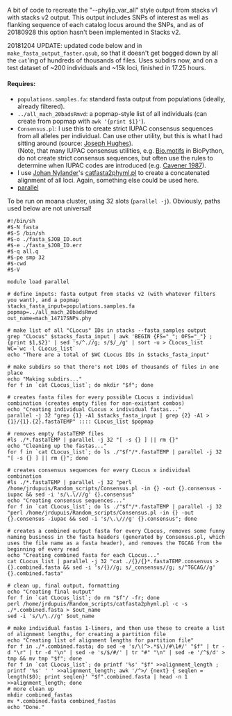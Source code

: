 A bit of code to recreate the "--phylip_var_all" style output from stacks v1 with stacks v2 output. 
This output includes SNPs of interest as well as flanking sequence of each catalog locus around the SNPs,
and as of 20180928 this option hasn't been implemented in Stacks v2.  

20181204 UPDATE: updated code below and in `make_fasta_output_faster.qsub`, so that it doesn't get bogged down by all the `cat`'ing of hundreds of thousands of files. Uses subdirs now, and on a test dataset of ~200 individuals and ~15k loci, finished in 17.25 hours.

#### Requires:  

* `populations.samples.fa`: standard fasta output from populations (ideally, already filtered).  
* `../all_mach_20badsRmvd`: a popmap-style list of all individuals (can create from popmap with `awk '{print $1}'`).  
* `Consensus.pl`: I use this to create strict IUPAC consensus sequences from all alleles per individual. Can use other utility, but this is what I had sitting around (source: [Joseph Hughes](https://github.com/josephhughes/Sequence-manipulation/blob/master/Consensus.pl)).  
(Note, that many IUPAC consensus utilities, e.g. [Bio.motifs](http://biopython.org/DIST/docs/tutorial/Tutorial.html) in BioPython, do not create strict consensus sequences, but often use the rules to determine when IUPAC codes are introduced (e.g. [Cavener 1987](https://academic.oup.com/nar/article-lookup/doi/10.1093/nar/15.4.1353)).  
* I use [Johan Nylander](https://github.com/nylander)'s [catfasta2phyml.pl](https://github.com/nylander/catfasta2phyml) to create a concatenated alignment of all loci. Again, something else could be used here.  
* [parallel](https://www.gnu.org/software/bash/manual/html_node/GNU-Parallel.html)

To be run on moana cluster, using 32 slots (`parallel -j`). Obviously, paths used below are not universal!

```
#!/bin/sh
#$-N fasta
#$-S /bin/sh
#$-o ./fasta_$JOB_ID.out
#$-e ./fasta_$JOB_ID.err
#$-q all.q
#$-pe smp 32
#$-cwd
#$-V

module load parallel

# define inputs: fasta output from stacks v2 (with whatever filters you want), and a popmap
stacks_fasta_input=populations.samples.fa
popmap=../all_mach_20badsRmvd
out_name=mach_14717SNPs.phy

# make list of all "CLocus" IDs in stacks --fasta_samples output
grep "CLocus" $stacks_fasta_input | awk 'BEGIN {FS="_"; OFS="_"} ; {print $1,$2}' | sed 's/^.//g; s/$/_/g' | sort -u > CLocus_list
WC=`wc -l CLocus_list`
echo "There are a total of $WC CLocus IDs in $stacks_fasta_input"

# make subdirs so that there's not 100s of thousands of files in one place
echo "Making subdirs..."
for f in `cat CLocus_list`; do mkdir "$f"; done

# creates fasta files for every possible CLocus x individual combination (creates empty files for non-existant combos)
echo "Creating individual CLocus x individual fastas..."
parallel -j 32 "grep {1} -A1 $stacks_fasta_input | grep {2} -A1 > {1}/{1}.{2}.fastaTEMP" :::: CLocus_list $popmap

# removes empty fastaTEMP files
#ls ./*.fastaTEMP | parallel -j 32 "[ -s {} ] || rm {}" 
echo "Cleaning up the fastas..."
for f in `cat CLocus_list`; do ls ./"$f"/*.fastaTEMP | parallel -j 32 "[ -s {} ] || rm {}"; done

# creates consensus sequences for every CLocus x individual combination
#ls ./*.fastaTEMP | parallel -j 32 "perl /home/jrdupuis/Random_scripts/Consensus.pl -in {} -out {}.consensus -iupac && sed -i 's/\.\///g' {}.consensus"
echo "Creating consensus sequences..."
for f in `cat CLocus_list`; do ls ./"$f"/*.fastaTEMP | parallel -j 32 "perl /home/jrdupuis/Random_scripts/Consensus.pl -in {} -out {}.consensus -iupac && sed -i 's/\.\///g' {}.consensus"; done

# creates a combined output fasta for every CLocus, removes some funny naming business in the fasta headers (generated by Consensus.pl, which uses the file name as a fasta header), and removes the TGCAG from the beginning of every read
echo "Creating combined fasta for each CLocus..."
cat CLocus_list | parallel -j 32 "cat ./{}/{}*.fastaTEMP.consensus > {}.combined.fasta && sed -i 's/{}//g; s/_consensus//g; s/^TGCAG//g' {}.combined.fasta" 

# clean up, final output, formatting
echo "Creating final output"
for f in `cat CLocus_list`; do rm "$f"/ -fr; done
perl /home/jrdupuis/Random_scripts/catfasta2phyml.pl -c -s ./*.combined.fasta > $out_name
sed -i 's/\/\.//g' $out_name

# make individual fastas 1-liners, and then use these to create a list of alignment lengths, for creating a partition file
echo "Creating list of alignment lengths for partition file"
for f in ./*.combined.fasta; do sed -e 's/\(^>.*$\)/#\1#/' "$f" | tr -d "\r" | tr -d "\n" | sed -e 's/$/#/' | tr "#" "\n" | sed -e '/^$/d' > tmp && mv tmp "$f"; done
for f in `cat CLocus_list`; do printf '%s' "$f" >>alignment_length ; printf '%s' ' ' >>alignment_length; awk '/^>/ {next} { seqlen = length($0); print seqlen}' "$f".combined.fasta | head -n 1 >>alignment_length; done
# more clean up
mkdir combined_fastas
mv *.combined.fasta combined_fastas
echo "Done."

```  
